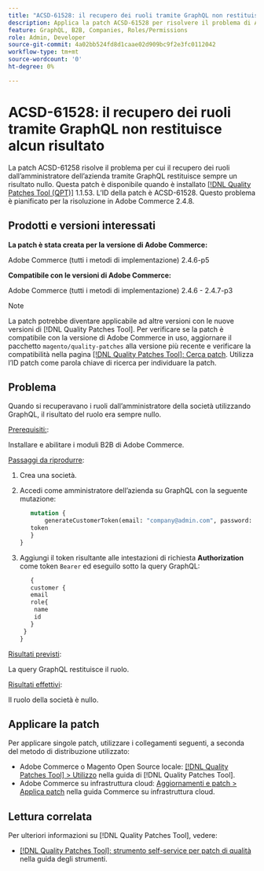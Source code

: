 ```yaml
---
title: "ACSD-61528: il recupero dei ruoli tramite GraphQL non restituisce alcun risultato"
description: Applica la patch ACSD-61528 per risolvere il problema di Adobe Commerce per cui il recupero dei ruoli dall’amministratore dell’azienda tramite GraphQL restituisce sempre un risultato nullo.
feature: GraphQL, B2B, Companies, Roles/Permissions
role: Admin, Developer
source-git-commit: 4a02bb524fd8d1caae02d909bc9f2e3fc0112042
workflow-type: tm+mt
source-wordcount: '0'
ht-degree: 0%

---
```


# ACSD-61528: il recupero dei ruoli tramite GraphQL non restituisce alcun risultato

La patch ACSD-61258 risolve il problema per cui il recupero dei ruoli dall’amministratore dell’azienda tramite GraphQL restituisce sempre un risultato nullo. Questa patch è disponibile quando è installato [[!DNL Quality Patches Tool (QPT)]](/help/tools/quality-patches-tool/quality-patches-tool-to-self-serve-quality-patches.md) 1.1.53. L’ID della patch è ACSD-61528. Questo problema è pianificato per la risoluzione in Adobe Commerce 2.4.8.

## Prodotti e versioni interessati

**La patch è stata creata per la versione di Adobe Commerce:**

Adobe Commerce (tutti i metodi di implementazione) 2.4.6-p5

**Compatibile con le versioni di Adobe Commerce:**

Adobe Commerce (tutti i metodi di implementazione) 2.4.6 - 2.4.7-p3

>[!NOTE]
>
>La patch potrebbe diventare applicabile ad altre versioni con le nuove versioni di [!DNL Quality Patches Tool]. Per verificare se la patch è compatibile con la versione di Adobe Commerce in uso, aggiornare il pacchetto `magento/quality-patches` alla versione più recente e verificare la compatibilità nella pagina [[!DNL Quality Patches Tool]: Cerca patch](https://experienceleague.adobe.com/tools/commerce-quality-patches/index.html?lang=it). Utilizza l’ID patch come parola chiave di ricerca per individuare la patch.

## Problema

Quando si recuperavano i ruoli dall’amministratore della società utilizzando GraphQL, il risultato del ruolo era sempre nullo.

<u>Prerequisiti:</u>:

Installare e abilitare i moduli B2B di Adobe Commerce.

<u>Passaggi da riprodurre</u>:

1. Crea una società.
1. Accedi come amministratore dell’azienda su GraphQL con la seguente mutazione:

   ```GraphQL
      mutation {
          generateCustomerToken(email: "company@admin.com", password: "PASSWORD") {
      token
      }
   }
   ```

1. Aggiungi il token risultante alle intestazioni di richiesta **Authorization** come token `Bearer` ed eseguilo sotto la query GraphQL:

   ```GraphQL
      {
      customer {
      email
      role{
       name
       id
      }
    }
   }
   ```

<u>Risultati previsti</u>:

La query GraphQL restituisce il ruolo.

<u>Risultati effettivi</u>:

Il ruolo della società è nullo.

## Applicare la patch

Per applicare singole patch, utilizzare i collegamenti seguenti, a seconda del metodo di distribuzione utilizzato:

* Adobe Commerce o Magento Open Source locale: [[!DNL Quality Patches Tool] > Utilizzo](/help/tools/quality-patches-tool/usage.md) nella guida di [!DNL Quality Patches Tool].
* Adobe Commerce su infrastruttura cloud: [Aggiornamenti e patch > Applica patch](https://experienceleague.adobe.com/docs/commerce-cloud-service/user-guide/develop/upgrade/apply-patches.html?lang=it) nella guida Commerce su infrastruttura cloud.

## Lettura correlata

Per ulteriori informazioni su [!DNL Quality Patches Tool], vedere:

* [[!DNL Quality Patches Tool]: strumento self-service per patch di qualità](/help/tools/quality-patches-tool/quality-patches-tool-to-self-serve-quality-patches.md) nella guida degli strumenti.